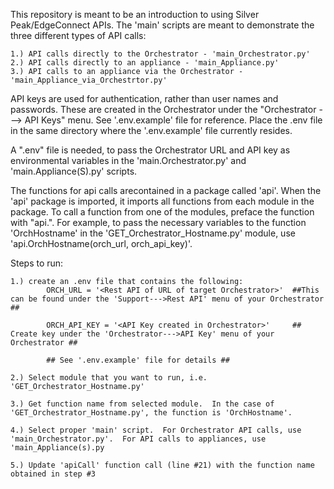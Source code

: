 This repository is meant to be an introduction to using Silver Peak/EdgeConnect APIs.  The 'main' scripts are meant
to demonstrate the three different types of API calls:

    1.) API calls directly to the Orchestrator - 'main_Orchestrator.py'
    2.) API calls directly to an appliance - 'main_Appliance.py'
    3.) API calls to an appliance via the Orchestrator - 'main_Appliance_via_Orchestrtor.py'

API keys are used for authentication, rather than user names and passwords.  These are created in the Orchestrator
under the "Orchestrator ---> API Keys" menu.  See '.env.example' file for reference.  Place the .env file in 
the same directory where the '.env.example' file currently resides.

A ".env" file is needed, to pass the Orchestrator URL and API key as 
environmental variables in the 'main.Orchestrator.py' and 'main.Appliance(S).py' scripts.

The functions for api calls arecontained in a package called 'api'.  When the 'api' package
is imported, it imports all functions from each module in the package.  To call a function from one of the modules,
preface the function with "api.".  For example, to pass the necessary variables to the function 'OrchHostname'
in the 'GET_Orchestrator_Hostname.py' module, use 'api.OrchHostname(orch_url, orch_api_key)'.

Steps to run:

    1.) create an .env file that contains the following:
            ORCH_URL = '<Rest API of URL of target Orchestrator>'  ##This can be found under the 'Support--->Rest API' menu of your Orchestrator ##

            ORCH_API_KEY = '<API Key created in Orchestrator>'     ## Create key under the 'Orchestrator--->API Key' menu of your Orchestrator ##

            ## See '.env.example' file for details ##
    
    2.) Select module that you want to run, i.e. 'GET_Orchestrator_Hostname.py'

    3.) Get function name from selected module.  In the case of 'GET_Orchestrator_Hostname.py', the function is 'OrchHostname'.

    4.) Select proper 'main' script.  For Orchestrator API calls, use 'main_Orchestrator.py'.  For API calls to appliances, use 'main_Appliance(s).py

    5.) Update 'apiCall' function call (line #21) with the function name obtained in step #3

